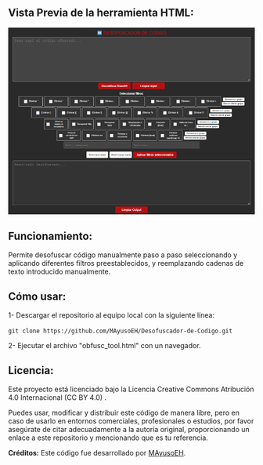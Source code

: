 ## Vista Previa de la herramienta HTML:
![Captura de pantalla del proyecto](https://github.com/MAyusoEH/Desofuscador-de-Codigo/blob/main/pic_obfusc.png)


## Funcionamiento:
Permite desofuscar código manualmente paso a paso seleccionando y aplicando diferentes filtros preestablecidos, y reemplazando cadenas de texto introducido manualmente.


## Cómo usar:

1- Descargar el repositorio al equipo local con la siguiente línea:

``git clone https://github.com/MAyusoEH/Desofuscador-de-Codigo.git`` 

2- Ejecutar el archivo "obfusc_tool.html" con un navegador.


## Licencia:

Este proyecto está licenciado bajo la Licencia Creative Commons Atribución 4.0 Internacional (CC BY 4.0)
.

Puedes usar, modificar y distribuir este código de manera libre, pero en caso de usarlo en entornos comerciales, profesionales o estudios, por favor asegúrate de citar adecuadamente a la autoría original, proporcionando un enlace a este repositorio y mencionando que es tu referencia.

**Créditos:** Este código fue desarrollado por [MAyusoEH](https://github.com/MAyusoEH).
